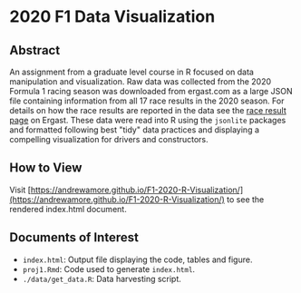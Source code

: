 # 2020 F1 Data Visualization


## Abstract

An assignment from a graduate level course in R focused on data manipulation and visualization. Raw data was collected from the 2020 Formula 1 racing season was downloaded from ergast.com as a large JSON file containing information from all 17 race results in the 2020 season. For details on how the race results are reported in the data see the [race result page](https://ergast.com/mrd/methods/results/) on Ergast. These data were read into R using the `jsonlite` packages and formatted following best "tidy" data practices and displaying a compelling visualization for drivers and constructors.

## How to View
Visit [https://andrewamore.github.io/F1-2020-R-Visualization/](https://andrewamore.github.io/F1-2020-R-Visualization/)
to see the rendered index.html document.

## Documents of Interest

- `index.html`: Output file displaying the code, tables and figure.
- `proj1.Rmd`: Code used to generate `index.html`.
- `./data/get_data.R`: Data harvesting script.
